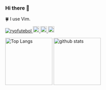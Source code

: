 ### Hi there 👋
🍀 I use Vim.
<p align="left"> 
  <a href="https://github.com/ryofutebol/ryofutebol/">
    <img src="https://komarev.com/ghpvc/?username=ryofutebol" alt="ryofutebol" />
  </a>
<!--   <a href="http://twitter.com/_rryyoo">
    <img height="20" src="https://img.shields.io/twitter/follow/_rryyoo?label=Twitter&logo=twitter&style=flat" />
  </a> -->
  <a href="https://github.com/yutkat">
    <img height="20" src="https://img.shields.io/github/followers/yutkat?label=follow&logo=github&style=flat" />
  </a>
  <a href="http://qiita.com/ryo-futebol">
    <img height="20" src="https://qiita-badge.apiapi.app/s/ryo-futebol/posts.svg" />
  </a>
  <//qiita.com/ryo-futebol">
    <img height="20" src="https://qiita-badge.apiapi.app/s/ryo-futebol/contributions.svg" />
  </a>
</p>
<p align="left"> 
  <img alt="Top Langs" height="150px" src="https://github-readme-stats.vercel.app/api/top-langs/?username=ryofutebol&layout=compact&show_icons=true&theme=highcontrast" />
  <img alt="github stats" height="150px" src="https://github-readme-stats.vercel.app/api?username=ryofutebol&theme=highcontrast&show_icons=ture" />
</p>
